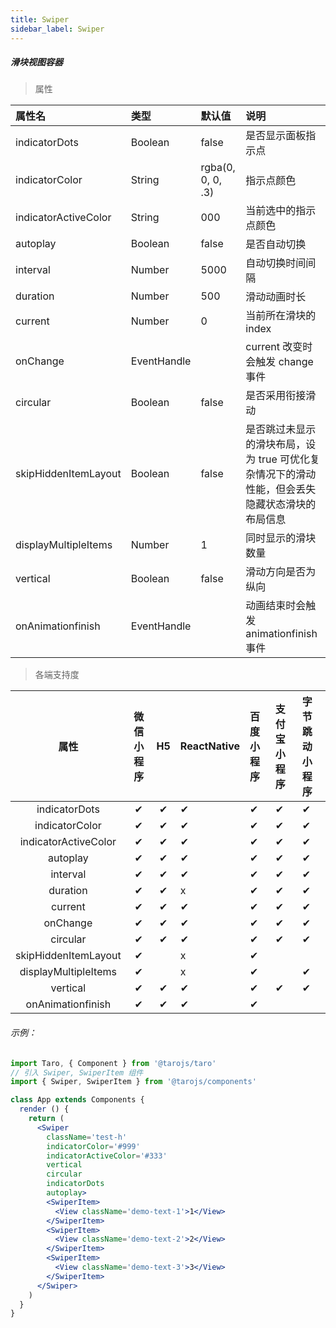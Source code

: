 ```yaml
---
title: Swiper
sidebar_label: Swiper
---
```


##### 滑块视图容器

> 属性

| 属性名 | 类型 | 默认值 | 说明 |
| :- | :- | :- | :- |
|indicatorDots           | Boolean     | false             | 是否显示面板指示点                                           |
|indicatorColor          | String      | rgba(0, 0, 0, .3) | 指示点颜色                                                   |
|indicatorActiveColor    | String      | 000               | 当前选中的指示点颜色                                         |
|autoplay                | Boolean     | false             | 是否自动切换                                                 |
|interval                | Number      | 5000              | 自动切换时间间隔                                             |
|duration                | Number      | 500               | 滑动动画时长                                                 |
|current                 | Number      | 0                 | 当前所在滑块的 index                                         |
|onChange                | EventHandle |                   | current 改变时会触发 change 事件                             |
|circular                | Boolean     | false             | 是否采用衔接滑动                                             |
|skipHiddenItemLayout    | Boolean     | false             | 是否跳过未显示的滑块布局，设为 true 可优化复杂情况下的滑动性能，但会丢失隐藏状态滑块的布局信息 |
|displayMultipleItems    | Number      | 1                 | 同时显示的滑块数量                                           |
|vertical                | Boolean     | false             | 滑动方向是否为纵向                                           |
|onAnimationfinish       | EventHandle |                   | 动画结束时会触发 animationfinish 事件                        |

>各端支持度

| 属性 | 微信小程序 | H5 | ReactNative | 百度小程序 | 支付宝小程序 | 字节跳动小程序 |
| :-: | :-: | :-: | :- | :- | :- | :- |
|indicatorDots           | ✔ | ✔ | ✔ | ✔ | ✔ | ✔ |
|indicatorColor          | ✔ | ✔ | ✔ | ✔ | ✔ | ✔ |
|indicatorActiveColor    | ✔ | ✔ | ✔ | ✔ | ✔ | ✔ |
|autoplay                | ✔ | ✔ | ✔ | ✔ | ✔ | ✔ |
|interval                | ✔ | ✔ | ✔ | ✔ | ✔ | ✔ |
|duration                | ✔ | ✔ | x | ✔ | ✔ | ✔ |
|current                 | ✔ | ✔ | ✔ | ✔ | ✔ | ✔ |
|onChange                | ✔ | ✔ | ✔ | ✔ | ✔ | ✔ |
|circular                | ✔ | ✔ | ✔ | ✔ | ✔ | ✔ |
|skipHiddenItemLayout    | ✔ |    | x | ✔ |  |  |
|displayMultipleItems    | ✔ |    | x | ✔ |  | ✔ |
|vertical                | ✔ | ✔ | ✔ | ✔ | ✔ | ✔ |
|onAnimationfinish       | ✔ | ✔ | ✔ | ✔ |  |  |

###### 示例：
```jsx
import Taro, { Component } from '@tarojs/taro'
// 引入 Swiper, SwiperItem 组件
import { Swiper, SwiperItem } from '@tarojs/components'

class App extends Components {
  render () {
    return (
      <Swiper
        className='test-h'
        indicatorColor='#999'
        indicatorActiveColor='#333'
        vertical
        circular
        indicatorDots
        autoplay>
        <SwiperItem>
          <View className='demo-text-1'>1</View>
        </SwiperItem>
        <SwiperItem>
          <View className='demo-text-2'>2</View>
        </SwiperItem>
        <SwiperItem>
          <View className='demo-text-3'>3</View>
        </SwiperItem>
      </Swiper>
    )
  }
}
```
